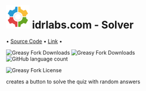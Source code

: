 # <img src="https://raw.githubusercontent.com/eye-wave/greasy-fork/main/packages/idrlabs-solver/assets/icon.svg" height=64> idrlabs.com - Solver
•︎ [Source Code](https://github.com/eye-wave/greasy-fork/tree/main/packages/idrlabs-solver)
•︎ [Link](https://greasyfork.org/en/scripts/493331-idrlabs-com-solver)
•︎

![Greasy Fork Downloads](https://img.shields.io/greasyfork/dt/493331-idrlabs-com-solver)
![Greasy Fork Downloads](https://img.shields.io/greasyfork/v/493331-idrlabs-com-solver)
![GitHub language count](https://img.shields.io/github/languages/top/eye-wave/greasy-fork)

![Greasy Fork License](https://img.shields.io/greasyfork/l/493331-idrlabs-com-solver)

creates a button to solve the quiz with random answers
